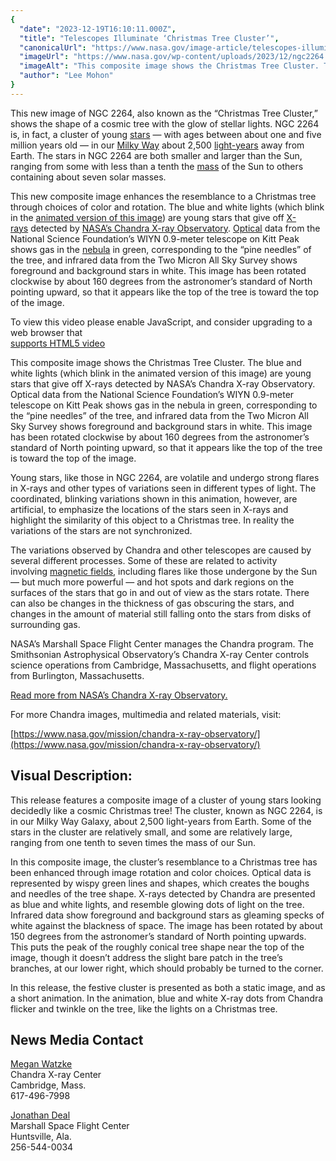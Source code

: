 ```yaml
---
{
  "date": "2023-12-19T16:10:11.000Z",
  "title": "Telescopes Illuminate ‘Christmas Tree Cluster’",
  "canonicalUrl": "https://www.nasa.gov/image-article/telescopes-illuminate-christmas-tree-cluster/",
  "imageUrl": "https://www.nasa.gov/wp-content/uploads/2023/12/ngc2264.jpg",
  "imageAlt": "This composite image shows the Christmas Tree Cluster. The blue and white lights (which blink in the animated version of this image) are young stars that give off X-rays detected by NASA’s Chandra X-ray Observatory. Optical data from the National Science Foundation’s WIYN 0.9-meter telescope on Kitt Peak shows gas in the nebula in green, corresponding to the “pine needles” of the tree, and infrared data from the Two Micron All Sky Survey shows foreground and background stars in white. This image has been rotated clockwise by about 160 degrees from the astronomer’s standard of North pointing upward, so that it appears like the top of the tree is toward the top of the image.",
  "author": "Lee Mohon"
}
---
```


This new image of NGC 2264, also known as the “Christmas Tree Cluster,” shows the shape of a cosmic tree with the glow of stellar lights. NGC 2264 is, in fact, a cluster of young [stars](https://chandra.si.edu/xray_sources/stars.html) — with ages between about one and five million years old — in our [Milky Way](https://chandra.si.edu/xray_sources/normal_galaxies.html) about 2,500 [light-years](https://chandra.si.edu/photo/cosmic_distance.html) away from Earth. The stars in NGC 2264 are both smaller and larger than the Sun, ranging from some with less than a tenth the [mass](https://chandra.si.edu/resources/glossaryM.html) of the Sun to others containing about seven solar masses.

This new composite image enhances the resemblance to a Christmas tree through choices of color and rotation. The blue and white lights (which blink in the [animated version of this image](https://chandra.si.edu/photo/2023/ngc2264/more.html)) are young stars that give off [X-rays](https://chandra.si.edu/xray_astro/xrays.html) detected by [NASA’s Chandra X-ray Observatory](https://chandra.si.edu/about/). [Optical](https://chandra.si.edu/resources/em_radiation.html) data from the National Science Foundation’s WIYN 0.9-meter telescope on Kitt Peak shows gas in the [nebula](https://chandra.si.edu/resources/glossaryN.html) in green, corresponding to the “pine needles” of the tree, and infrared data from the Two Micron All Sky Survey shows foreground and background stars in white. This image has been rotated clockwise by about 160 degrees from the astronomer’s standard of North pointing upward, so that it appears like the top of the tree is toward the top of the image.

To view this video please enable JavaScript, and consider upgrading to a web browser that  
[supports HTML5 video](https://videojs.com/html5-video-support/)

This composite image shows the Christmas Tree Cluster. The blue and white lights (which blink in the animated version of this image) are young stars that give off X-rays detected by NASA’s Chandra X-ray Observatory. Optical data from the National Science Foundation’s WIYN 0.9-meter telescope on Kitt Peak shows gas in the nebula in green, corresponding to the “pine needles” of the tree, and infrared data from the Two Micron All Sky Survey shows foreground and background stars in white. This image has been rotated clockwise by about 160 degrees from the astronomer’s standard of North pointing upward, so that it appears like the top of the tree is toward the top of the image.

Young stars, like those in NGC 2264, are volatile and undergo strong flares in X-rays and other types of variations seen in different types of light. The coordinated, blinking variations shown in this animation, however, are artificial, to emphasize the locations of the stars seen in X-rays and highlight the similarity of this object to a Christmas tree. In reality the variations of the stars are not synchronized.

The variations observed by Chandra and other telescopes are caused by several different processes. Some of these are related to activity involving [magnetic fields](https://chandra.si.edu/resources/glossaryM.html), including flares like those undergone by the Sun — but much more powerful — and hot spots and dark regions on the surfaces of the stars that go in and out of view as the stars rotate. There can also be changes in the thickness of gas obscuring the stars, and changes in the amount of material still falling onto the stars from disks of surrounding gas.

NASA’s Marshall Space Flight Center manages the Chandra program. The Smithsonian Astrophysical Observatory’s Chandra X-ray Center controls science operations from Cambridge, Massachusetts, and flight operations from Burlington, Massachusetts.

[Read more from NASA’s Chandra X-ray Observatory.](https://chandra.harvard.edu/photo/2023/ngc2264/)

For more Chandra images, multimedia and related materials, visit:

[https://www.nasa.gov/mission/chandra-x-ray-observatory/](https://www.nasa.gov/mission/chandra-x-ray-observatory/)

**Visual Description:**
-----------------------

This release features a composite image of a cluster of young stars looking decidedly like a cosmic Christmas tree! The cluster, known as NGC 2264, is in our Milky Way Galaxy, about 2,500 light-years from Earth. Some of the stars in the cluster are relatively small, and some are relatively large, ranging from one tenth to seven times the mass of our Sun.

In this composite image, the cluster’s resemblance to a Christmas tree has been enhanced through image rotation and color choices. Optical data is represented by wispy green lines and shapes, which creates the boughs and needles of the tree shape. X-rays detected by Chandra are presented as blue and white lights, and resemble glowing dots of light on the tree. Infrared data show foreground and background stars as gleaming specks of white against the blackness of space. The image has been rotated by about 150 degrees from the astronomer’s standard of North pointing upwards. This puts the peak of the roughly conical tree shape near the top of the image, though it doesn’t address the slight bare patch in the tree’s branches, at our lower right, which should probably be turned to the corner.

In this release, the festive cluster is presented as both a static image, and as a short animation. In the animation, blue and white X-ray dots from Chandra flicker and twinkle on the tree, like the lights on a Christmas tree.

News Media Contact
------------------

[Megan Watzke](mailto:mwatzke@cfe.harvard.edu)  
Chandra X-ray Center  
Cambridge, Mass.  
617-496-7998

[Jonathan Deal](mailto:jonathan.e.deal@nasa.gov)  
Marshall Space Flight Center  
Huntsville, Ala.  
256-544-0034
